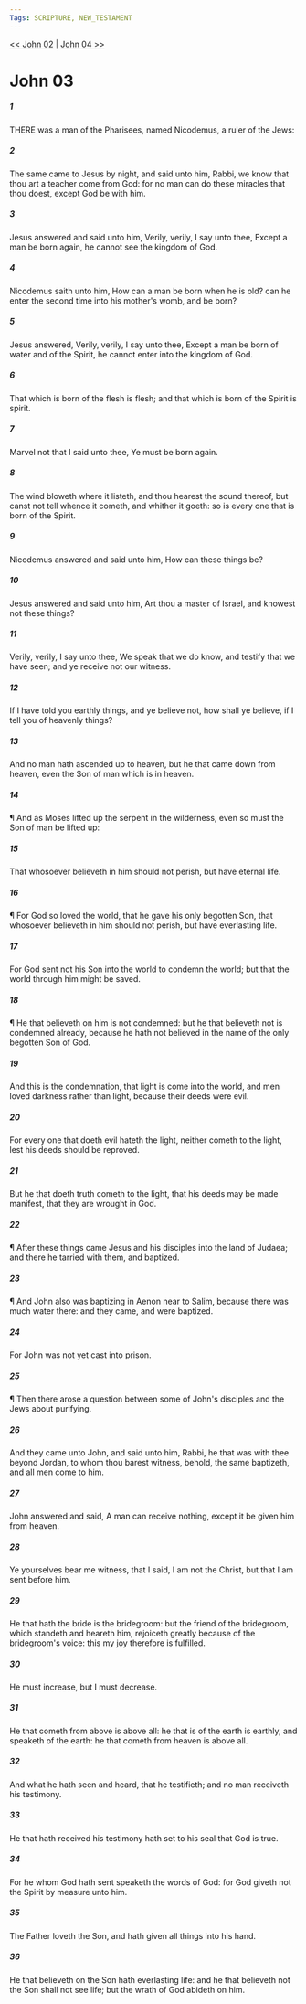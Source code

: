 ```yaml
---
Tags: SCRIPTURE, NEW_TESTAMENT
---
```


[<< John 02](NEW_TESTAMENT/04_John/John_02.md) | [John 04 >>](NEW_TESTAMENT/04_John/John_04.md)

# John 03

##### 1
 THERE was a man of the Pharisees, named Nicodemus, a ruler of the Jews:
##### 2
 The same came to Jesus by night, and said unto him, Rabbi, we know that thou art a teacher come from God: for no man can do these miracles that thou doest, except God be with him.
##### 3
 Jesus answered and said unto him, Verily, verily, I say unto thee, Except a man be born again, he cannot see the kingdom of God.
##### 4
 Nicodemus saith unto him, How can a man be born when he is old? can he enter the second time into his mother's womb, and be born?
##### 5
 Jesus answered, Verily, verily, I say unto thee, Except a man be born of water and of the Spirit, he cannot enter into the kingdom of God.
##### 6
 That which is born of the flesh is flesh; and that which is born of the Spirit is spirit.
##### 7
 Marvel not that I said unto thee, Ye must be born again.
##### 8
 The wind bloweth where it listeth, and thou hearest the sound thereof, but canst not tell whence it cometh, and whither it goeth: so is every one that is born of the Spirit.
##### 9
 Nicodemus answered and said unto him, How can these things be?
##### 10
 Jesus answered and said unto him, Art thou a master of Israel, and knowest not these things?
##### 11
 Verily, verily, I say unto thee, We speak that we do know, and testify that we have seen; and ye receive not our witness.
##### 12
 If I have told you earthly things, and ye believe not, how shall ye believe, if I tell you of heavenly things?
##### 13
 And no man hath ascended up to heaven, but he that came down from heaven, even the Son of man which is in heaven.
##### 14
 ¶ And as Moses lifted up the serpent in the wilderness, even so must the Son of man be lifted up:
##### 15
 That whosoever believeth in him should not perish, but have eternal life.
##### 16
 ¶ For God so loved the world, that he gave his only begotten Son, that whosoever believeth in him should not perish, but have everlasting life.
##### 17
 For God sent not his Son into the world to condemn the world; but that the world through him might be saved.
##### 18
 ¶ He that believeth on him is not condemned: but he that believeth not is condemned already, because he hath not believed in the name of the only begotten Son of God.
##### 19
 And this is the condemnation, that light is come into the world, and men loved darkness rather than light, because their deeds were evil.
##### 20
 For every one that doeth evil hateth the light, neither cometh to the light, lest his deeds should be reproved.
##### 21
 But he that doeth truth cometh to the light, that his deeds may be made manifest, that they are wrought in God.
##### 22
 ¶ After these things came Jesus and his disciples into the land of Judaea; and there he tarried with them, and baptized.
##### 23
 ¶ And John also was baptizing in Aenon near to Salim, because there was much water there: and they came, and were baptized.
##### 24
 For John was not yet cast into prison.
##### 25
 ¶ Then there arose a question between some of John's disciples and the Jews about purifying.
##### 26
 And they came unto John, and said unto him, Rabbi, he that was with thee beyond Jordan, to whom thou barest witness, behold, the same baptizeth, and all men come to him.
##### 27
 John answered and said, A man can receive nothing, except it be given him from heaven.
##### 28
 Ye yourselves bear me witness, that I said, I am not the Christ, but that I am sent before him.
##### 29
 He that hath the bride is the bridegroom: but the friend of the bridegroom, which standeth and heareth him, rejoiceth greatly because of the bridegroom's voice: this my joy therefore is fulfilled.
##### 30
 He must increase, but I must decrease.
##### 31
 He that cometh from above is above all: he that is of the earth is earthly, and speaketh of the earth: he that cometh from heaven is above all.
##### 32
 And what he hath seen and heard, that he testifieth; and no man receiveth his testimony.
##### 33
 He that hath received his testimony hath set to his seal that God is true.
##### 34
 For he whom God hath sent speaketh the words of God: for God giveth not the Spirit by measure unto him.
##### 35
 The Father loveth the Son, and hath given all things into his hand.
##### 36
 He that believeth on the Son hath everlasting life: and he that believeth not the Son shall not see life; but the wrath of God abideth on him.
